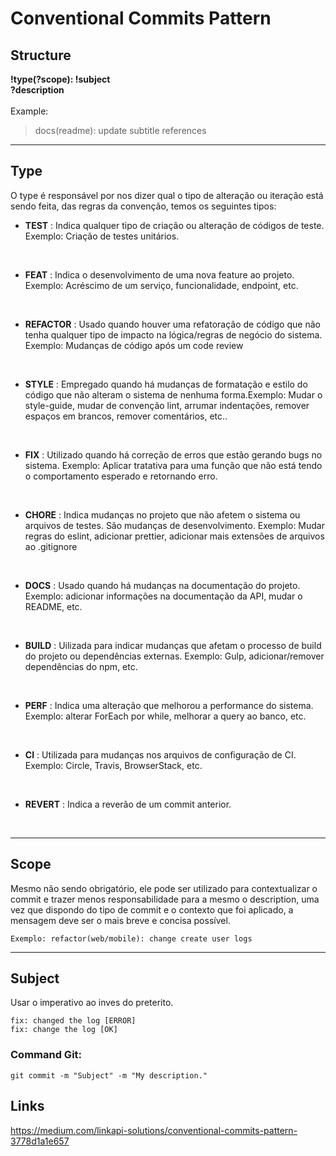 # Conventional Commits  Pattern

## Structure

**!type(?scope): !subject** <br/> 
**?description**
<br/>
<br/>
Example:

>   docs(readme): update subtitle references

***

## Type

O type é responsável por nos dizer qual o tipo de alteração ou iteração está sendo feita, das
regras da convenção, temos os seguintes tipos:

*   **TEST** : Indica qualquer tipo de criação ou alteração de códigos de teste. Exemplo: Criação de testes unitários.
<br/>

*   **FEAT** : Indica o desenvolvimento de uma nova feature ao projeto. Exemplo: Acréscimo de um serviço, funcionalidade, endpoint, etc.
<br/>

*   **REFACTOR** : Usado quando houver uma refatoração de código que não tenha qualquer
tipo de impacto na lógica/regras de negócio do sistema. Exemplo: Mudanças de
código após um code review
<br/>

*   **STYLE** : Empregado quando há mudanças de formatação e estilo do código que não
alteram o sistema de nenhuma forma.Exemplo: Mudar o style-guide, mudar de convenção lint, arrumar indentações, remover espaços em brancos, remover comentários, etc..
<br/>

*   **FIX** : Utilizado quando há correção de erros que estão gerando bugs no sistema.
Exemplo: Aplicar tratativa para uma função que não está tendo o comportamento
esperado e retornando erro.
<br/>

*   **CHORE** : Indica mudanças no projeto que não afetem o sistema ou arquivos de testes. São mudanças de desenvolvimento.
Exemplo: Mudar regras do eslint, adicionar prettier, adicionar mais extensões de arquivos ao .gitignore
<br/>

*   **DOCS** : Usado quando há mudanças na documentação do projeto.
Exemplo: adicionar informações na documentação da API, mudar o README, etc.
<br/>

*   **BUILD** : Uilizada para indicar mudanças que afetam o processo de build do projeto ou dependências externas. Exemplo: Gulp, adicionar/remover dependências do npm, etc.
<br/>

*   **PERF** : Indica uma alteração que melhorou a performance do sistema.
Exemplo: alterar ForEach por while, melhorar a query ao banco, etc.
<br/>

*   **CI** : Utilizada para mudanças nos arquivos de configuração de CI.
Exemplo: Circle, Travis, BrowserStack, etc.
<br/>

*   **REVERT** : Indica a reverão de um commit anterior.
<br/>

***

## Scope

Mesmo não sendo obrigatório, ele pode ser utilizado para contextualizar o commit e trazer menos responsabilidade para a mesmo o description, uma vez que dispondo do tipo de commit e o contexto que foi aplicado, a mensagem deve ser o mais breve e concisa possível.

    Exemplo: refactor(web/mobile): change create user logs

***

## Subject

Usar o imperativo ao inves do preterito.

    fix: changed the log [ERROR]
    fix: change the log [OK]

### Command Git:

    git commit -m "Subject" -m "My description."

## Links

<https://medium.com/linkapi-solutions/conventional-commits-pattern-3778d1a1e657>